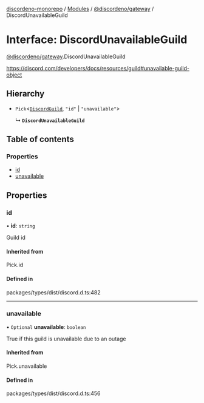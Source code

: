 [discordeno-monorepo](../README.md) / [Modules](../modules.md) / [@discordeno/gateway](../modules/discordeno_gateway.md) / DiscordUnavailableGuild

# Interface: DiscordUnavailableGuild

[@discordeno/gateway](../modules/discordeno_gateway.md).DiscordUnavailableGuild

https://discord.com/developers/docs/resources/guild#unavailable-guild-object

## Hierarchy

- `Pick`<[`DiscordGuild`](discordeno_gateway.DiscordGuild.md), `"id"` \| `"unavailable"`\>

  ↳ **`DiscordUnavailableGuild`**

## Table of contents

### Properties

- [id](discordeno_gateway.DiscordUnavailableGuild.md#id)
- [unavailable](discordeno_gateway.DiscordUnavailableGuild.md#unavailable)

## Properties

### id

• **id**: `string`

Guild id

#### Inherited from

Pick.id

#### Defined in

packages/types/dist/discord.d.ts:482

---

### unavailable

• `Optional` **unavailable**: `boolean`

True if this guild is unavailable due to an outage

#### Inherited from

Pick.unavailable

#### Defined in

packages/types/dist/discord.d.ts:456
